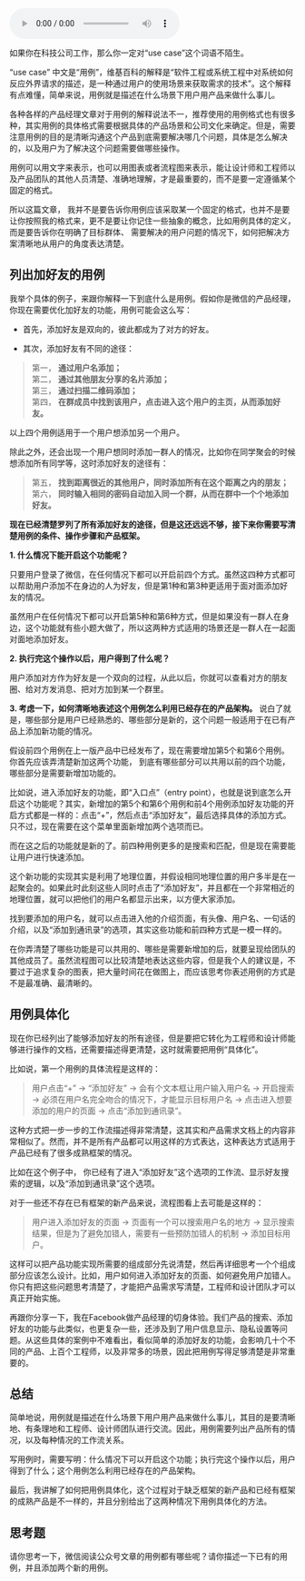 <audio title="09 _ 手把手教你写用例： 优化微信加好友的功能" src="https://static001.geekbang.org/resource/audio/3a/e5/3a2a52fc3f4d98b36ba2f1a069a5a6e5.mp3" controls="controls"></audio> 
<p>如果你在科技公司工作，那么你一定对“use case”这个词语不陌生。</p>
<p>“use case” 中文是“用例”，维基百科的解释是“软件工程或系统工程中对系统如何反应外界请求的描述，是一种通过用户的使用场景来获取需求的技术”。这个解释有点难懂，<span class="orange">简单来说，用例就是描述在什么场景下用户用产品来做什么事儿。</span></p>
<p>各种各样的产品经理文章对于用例的解释说法不一，推荐使用的用例格式也有很多种，其实用例的具体格式需要根据具体的产品场景和公司文化来确定。但是，需要注意用例的目的是清晰沟通这个产品到底需要解决哪几个问题，具体是怎么解决的，以及用户为了解决这个问题需要做哪些操作。</p>
<p>用例可以用文字来表示，也可以用图表或者流程图来表示，能让设计师和工程师以及产品团队的其他人员清楚、准确地理解，才是最重要的，而不是要一定遵循某个固定的格式。  </p>
<p>所以这篇文章， 我并不是要告诉你用例应该采取某一个固定的格式，也并不是要让你按照我的格式来，更不是要让你记住一些抽象的概念，比如用例具体的定义，而是要告诉你在明确了目标群体、 需要解决的用户问题的情况下，如何把解决方案清晰地从用户的角度表达清楚。</p>
<!-- [[[read_end]]] -->
<h2 id="-">列出加好友的用例</h2>
<p>我举个具体的例子，来跟你解释一下到底什么是用例。假如你是微信的产品经理，你现在需要优化加好友的功能，用例可能会这么写：</p>
<ul>
<li><p>首先，添加好友是双向的，彼此都成为了对方的好友。</p>
</li>
<li><p>其次，添加好友有不同的途径：</p>
</li>
</ul>
<blockquote>
<p>第一， <strong>通过用户名添加；</strong><br>第二， <strong>通过其他朋友分享的名片添加；</strong><br>第三，  <strong>通过扫描二维码添加；</strong><br>第四，  <strong>在群成员中找到该用户，点击进入这个用户的主页，从而添加好友。</strong></p>
</blockquote>
<p>以上四个用例适用于一个用户想添加另一个用户。</p>
<p>除此之外，还会出现一个用户想同时添加一群人的情况，比如你在同学聚会的时候想添加所有同学等，这时添加好友的途径有：</p>
<blockquote>
<p>第五，  <strong>找到距离很近的其他用户，同时添加所有在这个距离之内的朋友；</strong><br>第六， <strong>同时输入相同的密码自动加入同一个群，从而在群中一个个地添加好友。</strong></p>
</blockquote>
<p><strong>现在已经清楚罗列了所有添加好友的途径，但是这还远远不够，接下来你需要写清楚用例的条件、操作步骤和产品框架。</strong></p>
<p><strong>1. 什么情况下能开启这个功能呢？</strong></p>
<p>只要用户登录了微信，在任何情况下都可以开启前四个方式。虽然这四种方式都可以帮助用户添加不在身边的人为好友，但是第1种和第3种更适用于面对面添加好友的情况。</p>
<p>虽然用户在任何情况下都可以开启第5种和第6种方式，但是如果没有一群人在身边，这个功能就有些小题大做了，所以这两种方式适用的场景还是一群人在一起面对面地添加好友。</p>
<p><strong>2. 执行完这个操作以后，用户得到了什么呢？</strong></p>
<p>用户添加对方作为好友是一个双向的过程，从此以后，你就可以查看对方的朋友圈、给对方发消息、把对方加到某一个群里。</p>
<p><strong>3. 考虑一下，如何清晰地表述这个用例怎么利用已经存在的产品架构。</strong> 说白了就是，哪些部分是用户已经熟悉的、哪些部分是新的，这个问题一般适用于在已有产品上添加新功能的情况。</p>
<p>假设前四个用例在上一版产品中已经发布了，现在需要增加第5个和第6个用例。你首先应该弄清楚新加这两个功能， 到底有哪些部分可以共用以前的四个功能，哪些部分是需要新增加功能的。</p>
<p>比如说，进入添加好友的功能，即“入口点”（entry point），也就是说到底怎么开启这个功能呢？其实，新增加的第5个和第6个用例和前4个用例添加好友功能的开启方式都是一样的：点击“+”，然后点击“添加好友”，最后选择具体的添加方式。只不过，现在需要在这个菜单里面新增加两个选项而已。</p>
<p>而在这之后的功能就是新的了。前四种用例更多的是搜索和匹配，但是现在需要能让用户进行快速添加。</p>
<p>这个新功能的实现其实是利用了地理位置，并假设相同地理位置的用户多半是在一起聚会的。如果此时此刻这些人同时点击了“添加好友”，并且都在一个非常相近的地理位置，就可以把他们的用户名都显示出来，以方便大家添加。 </p>
<p>找到要添加的用户名，就可以点击进入他的介绍页面，有头像、用户名、一句话的介绍，以及“添加到通讯录”的选项，其实这些功能和前四种方式是一模一样的。</p>
<p>在你弄清楚了哪些功能是可以共用的、哪些是需要新增加的后，就要呈现给团队的其他成员了。虽然流程图可以比较清楚地表达这些内容，但是我个人的建议是，不要过于追求复杂的图表，把大量时间花在做图上，而应该思考你表述用例的方式是不是最准确、最清晰的。</p>
<h2 id="-">用例具体化</h2>
<p>现在你已经列出了能够添加好友的所有途径，但是要把它转化为工程师和设计师能够进行操作的文档，还需要描述得更清楚，这时就需要把用例“具体化”。</p>
<p>比如说，第一个用例的具体流程是这样的：</p>
<blockquote>
<p>用户点击“+” → “添加好友” → 会有个文本框让用户输入用户名 → 开启搜索 → 必须在用户名完全吻合的情况下，才能显示目标用户名 → 点击进入想要添加的用户的页面 → 点击“添加到通讯录”。</p>
</blockquote>
<p>这种方式把一步一步的工作流描述得非常清楚，这其实和产品需求文档上的内容非常相似了。然而，并不是所有产品都可以用这样的方式表达，这种表达方式适用于产品已经有了很多成熟框架的情况。</p>
<p>比如在这个例子中， 你已经有了进入“添加好友”这个选项的工作流、显示好友搜索的逻辑，以及“添加到通讯录”这个选项。</p>
<p>对于一些还不存在已有框架的新产品来说，流程图看上去可能是这样的：</p>
<blockquote>
<p>用户进入添加好友的页面 → 页面有一个可以搜索用户名的地方 → 显示搜索结果，但是为了避免加错人，需要有一些预防加错人的机制 → 添加目标用户。</p>
</blockquote>
<p>这样可以把产品功能实现所需要的组成部分先说清楚，然后再详细思考一个个组成部分应该怎么设计。比如，用户如何进入添加好友的页面、如何避免用户加错人。你只有把这些问题思考清楚了，才能把产品需求写清楚，工程师和设计团队才可以真正开始实施。</p>
<p>再跟你分享一下，我在Facebook做产品经理的切身体验。我们产品的搜索、添加好友的功能与此类似，也更复杂一些，还涉及到了用户信息显示、隐私设置等问题。从这些具体的案例中不难看出，看似简单的添加好友的功能，会影响几十个不同的产品、上百个工程师，以及非常多的场景，因此把用例写得足够清楚是非常重要的。</p>
<h2 id="-">总结</h2>
<p>简单地说，用例就是描述在什么场景下用户用产品来做什么事儿，其目的是要清晰地、有条理地和工程师、设计师团队进行交流。因此，用例需要列出产品所有的情况，以及每种情况的工作流关系。</p>
<p>写用例时，需要写明：什么情况下可以开启这个功能；执行完这个操作以后，用户得到了什么；这个用例怎么利用已经存在的产品架构。</p>
<p>最后，我讲解了如何把用例具体化，这个过程对于缺乏框架的新产品和已经有框架的成熟产品是不一样的，并且分别给出了这两种情况下用例具体化的方法。</p>
<h2 id="-">思考题</h2>
<p>请你思考一下，微信阅读公众号文章的用例都有哪些呢？请你描述一下已有的用例，并且添加两个新的用例。</p>
<p></p>
